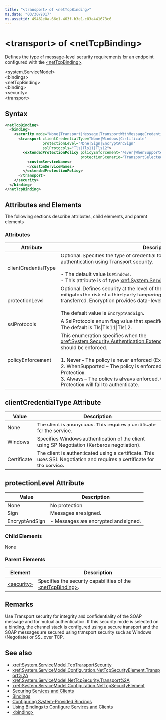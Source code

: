 ```yaml
---
title: "<transport> of <netTcpBinding>"
ms.date: "03/30/2017"
ms.assetid: 49462e0a-66e1-463f-b3e1-c83a441673c6
---
```

# \<transport> of \<netTcpBinding>
Defines the type of message-level security requirements for an endpoint configured with the [\<netTcpBinding>](../../../../../docs/framework/configure-apps/file-schema/wcf/nettcpbinding.md).  
  
 \<system.ServiceModel>  
\<bindings>  
\<netTcpBinding>  
\<binding>  
\<security>  
\<transport>  
  
## Syntax  
  
```xml  
<netTcpBinding>
  <binding>
    <security mode="None|Transport|Message|TransportWithMessageCredential">
      <transport clientCredentialType="None|Windows|Certificate"
                 protectionLevel="None|Sign|EncryptAndSign"
                 sslProtocols="Tls|Tls11|Tls12">
        <extendedProtectionPolicy policyEnforcement="Never|WhenSupported|Always"
                                  protectionScenario="TransportSelected|TrustedProxy">
          <customServiceNames>
          </customServiceNames>
        </extendedProtectionPolicy>
      </transport>
    </security>
  </binding>
</netTcpBinding>
```  
  
## Attributes and Elements  
 The following sections describe attributes, child elements, and parent elements  
  
### Attributes  
  
|Attribute|Description|  
|---------------|-----------------|  
|clientCredentialType|Optional. Specifies the type of credential to be used when performing client authentication using Transport security.<br /><br /> -   The default value is `Windows`.<br />-   This attribute is of type <xref:System.ServiceModel.TcpClientCredentialType>.|  
|protectionLevel|Optional. Defines security at the level of the TCP transport. Signing messages mitigates the risk of a third party tampering with the message while it is being transferred. Encryption provides data-level privacy during transport.<br /><br /> The default value is `EncryptAndSign`.|  
|sslProtocols|A SslProtocols enum flag value that specifies which SslProtocols are supported. The default is Tls&#124;Tls11&#124;Tls12.|  
|policyEnforcement|This enumeration specifies when the <xref:System.Security.Authentication.ExtendedProtection.ExtendedProtectionPolicy> should be enforced.<br /><br /> 1.  Never – The policy is never enforced (Extended Protection is disabled).<br />2.  WhenSupported – The policy is enforced only if the client supports Extended Protection.<br />3.  Always – The policy is always enforced. Clients which don’t support Extended Protection will fail to authenticate.|  
  
## clientCredentialType Attribute  
  
|Value|Description|  
|-----------|-----------------|  
|None|The client is anonymous. This requires a certificate for the service.|  
|Windows|Specifies Windows authentication of the client using SP Negotiation (Kerberos negotiation).|  
|Certificate|The client is authenticated using a certificate. This uses SSL Negotiation and requires a certificate for the service.|  
  
## protectionLevel Attribute  
  
|Value|Description|  
|-----------|-----------------|  
|None|No protection.|  
|Sign|Messages are signed.|  
|EncryptAndSign|-   Messages are encrypted and signed.|  
  
### Child Elements  
 None  
  
### Parent Elements  
  
|Element|Description|  
|-------------|-----------------|  
|[\<security>](../../../../../docs/framework/configure-apps/file-schema/wcf/security-of-nettcpbinding.md)|Specifies the security capabilities of the [\<netTcpBinding>](../../../../../docs/framework/configure-apps/file-schema/wcf/nettcpbinding.md).|  
  
## Remarks  
 Use Transport security for integrity and confidentiality of the SOAP message and for mutual authentication. If this security mode is selected on a binding, the channel stack is configured using a secure transport and the SOAP messages are secured using transport security such as Windows (Negotiate) or SSL over TCP.  
  
## See also

- <xref:System.ServiceModel.TcpTransportSecurity>
- <xref:System.ServiceModel.Configuration.NetTcpSecurityElement.Transport%2A>
- <xref:System.ServiceModel.NetTcpSecurity.Transport%2A>
- <xref:System.ServiceModel.Configuration.NetTcpSecurityElement>
- [Securing Services and Clients](../../../../../docs/framework/wcf/feature-details/securing-services-and-clients.md)
- [Bindings](../../../../../docs/framework/wcf/bindings.md)
- [Configuring System-Provided Bindings](../../../../../docs/framework/wcf/feature-details/configuring-system-provided-bindings.md)
- [Using Bindings to Configure Services and Clients](../../../../../docs/framework/wcf/using-bindings-to-configure-services-and-clients.md)
- [\<binding>](../../../../../docs/framework/misc/binding.md)
